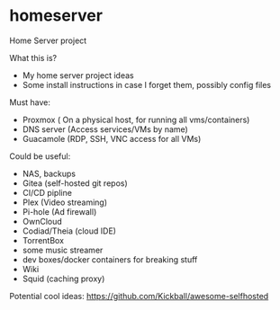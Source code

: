 # homeserver
Home Server project

What this is?
- My home server project ideas
- Some install instructions in case I forget them, possibly config files


Must have:
  - Proxmox ( On a physical host, for running all vms/containers)
  - DNS server (Access services/VMs by name)
  - Guacamole (RDP, SSH, VNC access for all VMs)
 
Could be useful:
  - NAS, backups
  - Gitea (self-hosted git repos)
  - CI/CD pipline
  - Plex (Video streaming)
  - Pi-hole (Ad firewall)
  - OwnCloud
  - Codiad/Theia (cloud IDE)
  - TorrentBox
  - some music streamer
  - dev boxes/docker containers for breaking stuff
  - Wiki
  - Squid (caching proxy)
  

Potential cool ideas:
https://github.com/Kickball/awesome-selfhosted
